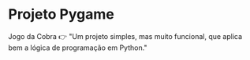 # Projeto Pygame

Jogo da Cobra
👉 "Um projeto simples, mas muito funcional, que aplica bem a lógica de programação em Python."
